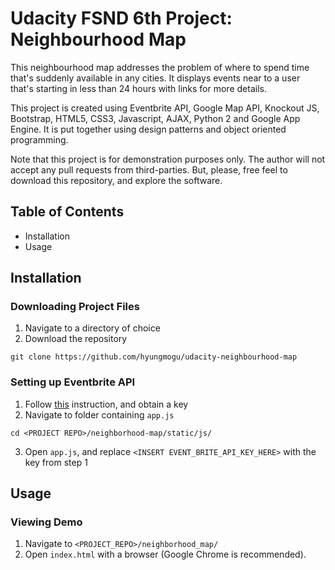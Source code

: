 # Udacity FSND 6th Project: Neighbourhood Map
This neighbourhood map addresses the problem of where to spend time that's suddenly available in any cities. It displays events near to a user that's starting in less than 24 hours with links for more details.

This project is created using Eventbrite API, Google Map API, Knockout JS, Bootstrap, HTML5, CSS3, Javascript, AJAX, Python 2 and Google App Engine. It is put together using design patterns and object oriented programming.

Note that this project is for demonstration purposes only. The author will not accept any pull requests from third-parties. But, please, free feel to download this repository, and explore the software.

## Table of Contents
- Installation
- Usage

## Installation
### Downloading Project Files
1. Navigate to a directory of choice
2. Download the repository
```
git clone https://github.com/hyungmogu/udacity-neighbourhood-map
```

### Setting up Eventbrite API
1. Follow [this](https://www.eventbrite.com/support/articles/en_US/How_To/how-to-locate-your-eventbrite-api-user-key?lg=en_US) instruction, and obtain a key
2. Navigate to folder containing `app.js`
```
cd <PROJECT REPO>/neighborhood-map/static/js/
```
3. Open `app.js`, and replace `<INSERT EVENT_BRITE_API_KEY_HERE>` with the key from step 1

## Usage
### Viewing Demo
1. Navigate to `<PROJECT_REPO>/neighborhood_map/`
2. Open `index.html` with a browser (Google Chrome is recommended).

